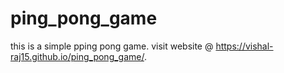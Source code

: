 # ping_pong_game
this is a simple pping pong game.
visit website @ https://vishal-raj15.github.io/ping_pong_game/.

